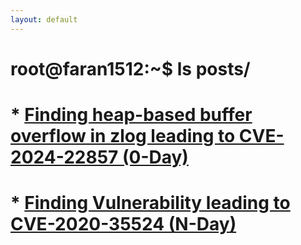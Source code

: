 ```yaml
---
layout: default
---
```


# root@faran1512:~$ ls posts/

# * [Finding heap-based buffer overflow in zlog leading to CVE-2024-22857 (0-Day)](https://www.ebryx.com/blogs/fuzzing-zlog-v1-2-17-with-afl)
# * [Finding Vulnerability leading to CVE-2020-35524 (N-Day)](./CVE-2020-35524_Recreate.md)
